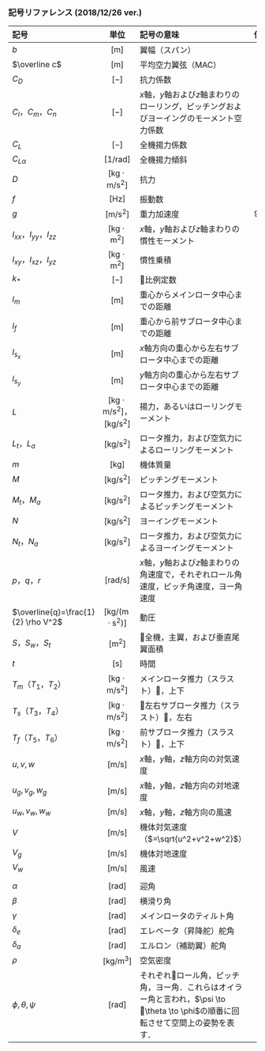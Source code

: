 ### 記号リファレンス (2018/12/26 ver.)
記号 | 単位 | 記号の意味 | 値 | 変数名
:-- | :--: | :-- | :-- | :--
$b$ | $\mathrm{[m]}$ | 翼幅（スパン） |  |
$\overline c$ | $\mathrm{[m]}$ | 平均空力翼弦（MAC） | | MAC|
$C_D$ | $\mathrm{[-]}$ | 抗力係数 | |CD|
$C_l，C_m，C_n$ | $\mathrm{[-]}$ | $x$軸，$y$軸および$z$軸まわりのローリング，ピッチングおよびヨーイングのモーメント空力係数 |
$C_L$ | $\mathrm{[-]}$ | 全機揚力係数 | | CL |
$C_{L\alpha}$ | $\mathrm{[1/rad]}$ | 全機揚力傾斜 | | CL_alpha |
$D$ | $\mathrm{[kg\cdot m/s^2]}$ | 抗力 | | D |
$f$ | $\mathrm{[Hz]}$ | 振動数|
$g$ | $\mathrm{[m/s^2]}$ | 重力加速度 | 9.8 | GRA |
$I_{xx}，I_{yy}，I_{zz}$ | $\mathrm{[kg\cdot m^2]}$ | $x$軸，$y$軸および$z$軸まわりの慣性モーメント | | I_XX |
$I_{xy}，I_{xz}，I_{yz}$ | $\mathrm{[kg\cdot m^2]}$ | 慣性乗積 |
$k_*$ | $\mathrm{[-]}$| 比例定数 | |
$l_m$ | $\mathrm{[m]}$ | 重心からメインロータ中心までの距離 | | |
$l_f$ | $\mathrm{[m]}$ | 重心から前サブロータ中心までの距離 | | |
$l_{s_x}$ | $\mathrm{[m]}$ | $x$軸方向の重心から左右サブロータ中心までの距離 | | |
$l_{s_y}$ | $\mathrm{[m]}$ | $y$軸方向の重心から左右サブロータ中心までの距離 | | |
$L$ | $\mathrm{[kg\cdot m/s^2]，[kg/s^2]}$ | 揚力，あるいはローリングモーメント |  | |
$L_t，L_a$|$\mathrm{[kg/s^2]}$ | ロータ推力，および空気力によるローリングモーメント | ||
$m$ | $\mathrm{[kg]}$ | 機体質量 | | MASS |
$M$ | $\mathrm{[kg/s^2]}$ | ピッチングモーメント | | |
$M_t，M_a$ | $\mathrm{[kg/s^2]}$ | ロータ推力，および空気力によるピッチングモーメント | | |
$N$ | $\mathrm{[kg/s^2]}$ | ヨーイングモーメント | | |
$N_t，N_a$ | $\mathrm{[kg/s^2]}$ | ロータ推力，および空気力によるヨーイングモーメント | | |
$p，q，r$ | $\mathrm{[rad/s]}$ | $x$軸，$y$軸および$z$軸まわりの角速度で，それぞれロール角速度，ピッチ角速度，ヨー角速度 | | |
$\overline{q}=\frac{1}{2} \rho V^2$ | $\mathrm{[kg/(m\cdot s^2)]}$ | 動圧 | |
$S，S_w，S_t$ | $\mathrm{[m^2]}$ | 全機，主翼，および垂直尾翼面積 | | |
$t$ | $\mathrm{[s]}$ | 時間 | | | |
$T_m（T_1，T_2）$ | $\mathrm{[kg\cdot m/s^2]}$ | メインロータ推力（スラスト），上下 | | | |
$T_s（T_3，T_4）$ | $\mathrm{[kg\cdot m/s^2]}$ | 左右サブロータ推力（スラスト），左右 | | | |
$T_f（T_5，T_6）$ | $\mathrm{[kg\cdot m/s^2]}$ | 前サブロータ推力（スラスト），上下 | | | |
$u,v,w$ | $\mathrm{[m/s]}$ | $x$軸，$y$軸，$z$軸方向の対気速度 | | |
$u_g,v_g,w_g$ | $\mathrm{[m/s]}$ | $x$軸，$y$軸，$z$軸方向の対地速度 | | |
$u_w,v_w,w_w$ | $\mathrm{[m/s]}$ | $x$軸，$y$軸，$z$軸方向の風速| | |
$V$ | $\mathrm{[m/s]}$ | 機体対気速度（$=\sqrt{u^2+v^2+w^2}$） |  |
$V_g$ | $\mathrm{[m/s]}$ | 機体対地速度 | |
$V_w$ | $\mathrm{[m/s]}$ | 風速 | | |
 | | | |
$\alpha$ | $\mathrm{[rad]}$ | 迎角 | |alpha
$\beta$ | $\mathrm{[rad]}$ | 横滑り角 | |beta
$\gamma$ | $\mathrm{[rad]}$ | メインロータのティルト角 | |gamma
$\delta_e$ | $\mathrm{[rad]}$ | エレベータ（昇降舵）舵角 | | elevator
$\delta_a$ | $\mathrm{[rad]}$ | エルロン（補助翼）舵角 | | aileron
$\rho$ | $\mathrm{[kg/m^3]}$ | 空気密度 | | RHO
$\phi,\theta,\psi$ | $\mathrm{[rad]}$ | それぞれロール角，ピッチ角，ヨー角．これらはオイラー角と言われ，$\psi \to \theta \to \phi$の順番に回転させて空間上の姿勢を表す． | |phi,theta,psi


<!-- $C_x，C_y，C_z$ |[-]| $x$軸，$y$軸，$z$軸方向の力の空力係数 |  -->
